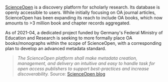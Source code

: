 [ScienceOpen](https://www.scienceopen.com/) is a discovery platform for scholarly research. Its database is openly accessible to users. While initially focusing on OA journal articles, ScienceOpen has been expanding its reach to include OA books, which now amounts to >3 million book and chapter records aggregated.

As of 2021-04, a dedicated project funded by Germany's Federal Ministry of Education and Research is seeking to more formally place OA books/monographs within the scope of ScienceOpen, with a corresponding plan to develop an advanced metadata standard.

> _The ScienceOpen platform shall make metadata creation, management, and delivery an intuitive and easy to handle task for open access publishers to support best-practices and increase discoverability._ Source: [ScienceOpen blog](https://blog.scienceopen.com/2021/04/bmbf-funded-open-access-project/)